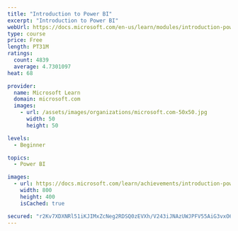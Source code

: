 ```yaml
---
title: "Introduction to Power BI"
excerpt: "Introduction to Power BI"
webUrl: https://docs.microsoft.com/en-us/learn/modules/introduction-power-bi/
type: course
price: Free
length: PT31M
ratings:
  count: 4839
  average: 4.7301097
heat: 68

provider:
  name: Microsoft Learn
  domain: microsoft.com
  images:
    - url: /assets/images/organizations/microsoft.com-50x50.jpg
      width: 50
      height: 50

levels:
  - Beginner

topics:
  - Power BI

images:
  - url: https://docs.microsoft.com/learn/achievements/introduction-power-bi-social.png
    width: 800
    height: 400
    isCached: true

secured: "r2Kv7XDXNRl51iKJIMxZcNeg2RDSQ0zEVXh/V243iJNAzUWJPFV55AiG3vxO65kV9FHj5ryuiFZGXB5zqAoDQxQ7xsxlS+FePE9Nh/kVQpsLCLWvNjQg5QkHgPtEulnQTL3eyEToiN/tUsw4I7SsEAS6w5s+UVZm1JO4/0UadUVmxVYLXV5UJcvfhJ5zulu61qHHtUPKwHSGDRmMK1UJg5hoKhdgLMjHWuw6YRtIh8b4VRhjF0OvUkRzmDjJyKm3zM6s6ZiRQwKs9PdgVrBFRcnuBZweuEOYruBxZndUhhwgapYRXPjfBywOpMmBx2p0TiV9EEk/ZS5z+geMTw/usOr91C/jRLbwZfySWRdIAfJo6UBOuxIwnfvoSjN1PlLpI1g0V7LDssrRlgv68WeFNJZpzzhHKvnbaoX1XWMCzU8=;Jo5LRfi3nlRmAoVxegE2OA=="
---
```


